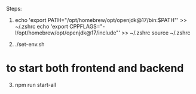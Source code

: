 Steps:

1.  echo 'export PATH="/opt/homebrew/opt/openjdk@17/bin:$PATH"' >> ~/.zshrc
    echo 'export CPPFLAGS="-I/opt/homebrew/opt/openjdk@17/include"' >> ~/.zshrc
    source ~/.zshrc

2.  ./set-env.sh

# to start both frontend and backend

3. npm run start-all

